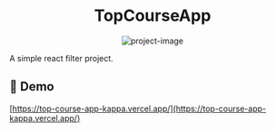 <h1 align="center" id="title">TopCourseApp</h1>

<p align="center"><img src="https://socialify.git.ci/The-EleetCoder/TopCourseApp/image?language=1&amp;owner=1&amp;name=1&amp;stargazers=1&amp;theme=Light" alt="project-image"></p>

<p id="description">A simple react filter project.</p>

<h2>🚀 Demo</h2>

[https://top-course-app-kappa.vercel.app/](https://top-course-app-kappa.vercel.app/)

